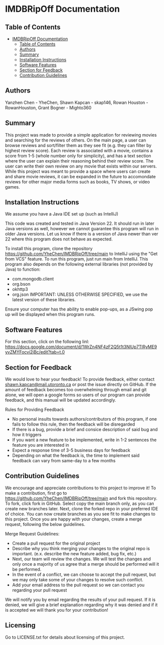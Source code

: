 # IMDBRipOff Documentation

## Table of Contents
<!-- TOC -->
* [IMDBRipOff Documentation](#imdbripoff-documentation)
  * [Table of Contents](#table-of-contents)
  * [Authors](#authors)
  * [Summary](#summary)
  * [Installation Instructions](#installation-instructions)
  * [Software Features](#software-features)
  * [Section for Feedback](#section-for-feedback)
  * [Contribution Guidelines](#contribution-guidelines)
<!-- TOC -->
## Authors
Yanzhen Chen - YheChen,
Shawn Kapcan - skap146,
Rowan Houston - RowanHouston,
Grant Bogner - Mighto360

## Summary
This project was made to provide a simple application for reviewing movies and searching for the reviews of others. 
On the main page, a user can browse reviews and sort/filter them as they see fit (e.g. they can filter by highest review
score). Each review is associated with a movie, contains a score from 1-5 (whole number only for simplicity), and
has a text section where the user can explain their reasoning behind their review score. The user can write their
own review on any movie that exists within our servers. While this project was meant to provide a space where
users can create and share movie reviews, it can be expanded in the future to accomondate reviews for other major
media forms such as books, TV shows, or video games.

## Installation Instructions
We assume you have a Java IDE set up (such as IntelliJ)

This code was created and tested in Java Version 22. It should run in later Java versions as well, however we cannot 
guarantee this program will run in older Java versions. Let us know if there is a version of Java newer than ver 22
where this program does not behave as expected.


To install this program, clone the repository https://github.com/YheChen/IMDBRipOff/tree/main to IntelliJ using
the "Get from VCS" feature. To run this program, just run main from IntelliJ. This program also depends on the
following external libraries (not provided by Java) to function:

- com.mongodb.client 
- org.bson
- okhttp3
- org.json 
IMPORTANT: UNLESS OTHERWISE SPECIFIED, we use the latest version of these libraries.

Ensure your computer has the ability to enable pop-ups, as a JSwing pop up will be displayed when this program runs.

## Software Features

For this section, click on the following linl:
https://docs.google.com/document/d/1WrZn4NF4zF2Q5t1t3NlUp7TlRyME9yvZMYFocvi2jBc/edit?tab=t.0

## Section for Feedback

We would love to hear your feedback! To provide feedback, either contact shawn.kapcan@mail.utoronto.ca or post the issue
directly on GitHub. If the amount of feedback becomes too overwhelming through email and git alone, we will open
a google forms so users of our program can provide feedback, and this manual will be updated accordingly.

Rules for Providing Feedback
- No personal insults towards authors/contributors of this program, if one fails to follow this rule, then the feedback
will be disregarded
- If there is a bug, provide a brief and consice description of said bug and how it triggers
- If you want a new feature to be implemented, write in 1-2 sentences the feature you are interested in
- Expect a response time of 3-5 business days for feedback
- Depending on what the feedback is, the time to implement said feedback can vary from same-day to a few months

## Contribution Guidelines

We encourage and appreciate contributions to this project to improve it! To make a contribution, first go to 
https://github.com/YheChen/IMDBRipOff/tree/main and fork this repository. To fork, click fork in GitHub. Select 
copy the main branch only, as you can create new branches later. Next, clone the forked repo in your preferred IDE
of choice. You can now create branches as you see fit to make changes to this project. Once you are happy with your
changes, create a merge request, following the below guidelines.

Merge Request Guidelines:

- Create a pull request for the original project
- Describe why you think merging your changes to the original repo is important. 
(e.x. describe the new feature added, bug fix, etc.)
- Next, our team will review the changes. We will test the changes and only once a majority of us agree that
a merge should be performed will it be performed.
- In the event of a conflict, we can choose to accept the pull request, but we may only take some of your changes
to resolve such conflict.
- Add your email address to the pull request so we can contact you regarding your pull request

We will notify you by email regarding the results of your pull request. If it is denied, we will give a brief
explanation regarding why it was denied and if it is accepted we will thank you for your contribution!

## Licensing

Go to LICENSE.txt for details about licensing of this project.





